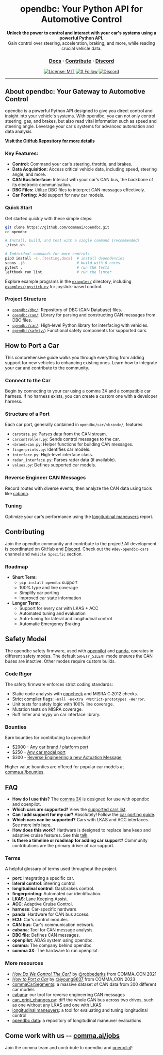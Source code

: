 <div align="center" style="text-align: center;">

<h1>opendbc: Your Python API for Automotive Control</h1>
<p>
  <b>Unlock the power to control and interact with your car's systems using a powerful Python API.</b>
  <br>
  Gain control over steering, acceleration, braking, and more, while reading crucial vehicle data.
</p>

<h3>
  <a href="https://docs.comma.ai">Docs</a>
  <span> · </span>
  <a href="https://github.com/commaai/openpilot/blob/master/docs/CONTRIBUTING.md">Contribute</a>
  <span> · </span>
  <a href="https://discord.comma.ai">Discord</a>
</h3>

[![License: MIT](https://img.shields.io/badge/License-MIT-yellow.svg)](LICENSE)
[![X Follow](https://img.shields.io/twitter/follow/comma_ai)](https://x.com/comma_ai)
[![Discord](https://img.shields.io/discord/469524606043160576)](https://discord.comma.ai)

</div>

---

## About opendbc: Your Gateway to Automotive Control

opendbc is a powerful Python API designed to give you direct control and insight into your vehicle's systems. With opendbc, you can not only control steering, gas, and brakes, but also read vital information such as speed and steering angle.  Leverage your car's systems for advanced automation and data analysis.

**[Visit the GitHub Repository for more details](https://github.com/commaai/opendbc)**

### Key Features:

*   **Control:**  Command your car's steering, throttle, and brakes.
*   **Data Acquisition:** Access critical vehicle data, including speed, steering angle, and more.
*   **CAN Bus Interface:** Interact with your car's CAN bus, the backbone of its electronic communication.
*   **DBC Files:** Utilize DBC files to interpret CAN messages effectively.
*   **Car Porting:** Add support for new car models.

### Quick Start

Get started quickly with these simple steps:

```bash
git clone https://github.com/commaai/opendbc.git
cd opendbc

# Install, build, and test with a single command (recommended)
./test.sh

# Individual commands for more control:
pip3 install -e .[testing,docs]  # install dependencies
scons -j8                        # build with 8 cores
pytest .                         # run the tests
lefthook run lint                # run the linter
```

Explore example programs in the [`examples/`](examples/) directory, including [`examples/joystick.py`](examples/joystick.py) for joystick-based control.

### Project Structure

*   [`opendbc/dbc/`](opendbc/dbc/):  Repository of DBC (CAN Database) files.
*   [`opendbc/can/`](opendbc/can/):  Library for parsing and constructing CAN messages from DBC files.
*   [`opendbc/car/`](opendbc/car/): High-level Python library for interfacing with vehicles.
*   [`opendbc/safety/`](opendbc/safety/): Functional safety components for supported cars.

## How to Port a Car

This comprehensive guide walks you through everything from adding support for new vehicles to enhancing existing ones.  Learn how to integrate your car and contribute to the community.

### Connect to the Car

Begin by connecting to your car using a comma 3X and a compatible car harness.  If no harness exists, you can create a custom one with a developer harness.

### Structure of a Port

Each car port, generally contained in `opendbc/car/<brand>/`, features:

*   `carstate.py`: Parses data from the CAN stream.
*   `carcontroller.py`: Sends control messages to the car.
*   `<brand>can.py`: Helper functions for building CAN messages.
*   `fingerprints.py`: Identifies car models.
*   `interface.py`:  High-level interface class.
*   `radar_interface.py`: Parses radar data (if available).
*   `values.py`: Defines supported car models.

### Reverse Engineer CAN Messages

Record routes with diverse events, then analyze the CAN data using tools like [cabana](https://github.com/commaai/openpilot/tree/master/tools/cabana).

### Tuning

Optimize your car's performance using the [longitudinal maneuvers](https://github.com/commaai/openpilot/tree/master/tools/longitudinal_maneuvers) report.

## Contributing

Join the opendbc community and contribute to the project! All development is coordinated on GitHub and [Discord](https://discord.comma.ai).
Check out the `#dev-opendbc-cars` channel and `Vehicle Specific` section.

### Roadmap

*   **Short Term:**
    *   `pip install opendbc` support
    *   100% type and line coverage
    *   Simplify car porting
    *   Improved car state information
*   **Longer Term:**
    *   Support for every car with LKAS + ACC
    *   Automated tuning and evaluation
    *   Auto-tuning for lateral and longitudinal control
    *   Automatic Emergency Braking

## Safety Model

The opendbc safety firmware, used with [openpilot](https://github.com/commaai/openpilot) and [panda](https://github.com/commaai/panda), operates in different safety modes. The default `SAFETY_SILENT` mode ensures the CAN buses are inactive. Other modes require custom builds.

### Code Rigor

The safety firmware enforces strict coding standards:

*   Static code analysis with [cppcheck](https://github.com/danmar/cppcheck/) and MISRA C:2012 checks.
*   Strict compiler flags: `-Wall -Wextra -Wstrict-prototypes -Werror`.
*   Unit tests for safety logic with 100% line coverage.
*   Mutation tests on MISRA coverage.
*   Ruff linter and mypy on car interface library.

### Bounties

Earn bounties for contributing to opendbc!

*   $2000 - [Any car brand / platform port](https://github.com/orgs/commaai/projects/26/views/1?pane=issue&itemId=47913774)
*   $250 - [Any car model port](https://github.com/orgs/commaai/projects/26/views/1?pane=issue&itemId=47913790)
*   $300 - [Reverse Engineering a new Actuation Message](https://github.com/orgs/commaai/projects/26/views/1?pane=issue&itemId=73445563)

Higher value bounties are offered for popular car models at [comma.ai/bounties](comma.ai/bounties).

## FAQ

*   **How do I use this?** The [comma 3X](https://comma.ai/shop/comma-3x) is designed for use with opendbc and openpilot.
*   **Which cars are supported?** View the [supported cars list](docs/CARS.md).
*   **Can I add support for my car?** Absolutely! Follow the [car porting guide](https://github.com/commaai/opendbc/blob/docs/README.md#how-to-port-a-car).
*   **Which cars can be supported?** Cars with LKAS and ACC interfaces. See more info [here](https://github.com/commaai/openpilot/blob/master/docs/CARS.md#dont-see-your-car-here).
*   **How does this work?** Hardware is designed to replace lane keep and adaptive cruise features. See this [talk](https://www.youtube.com/watch?v=FL8CxUSfipM).
*   **Is there a timeline or roadmap for adding car support?** Community contributions are the primary driver of car support.

### Terms

A helpful glossary of terms used throughout the project.

*   **port**:  Integrating a specific car.
*   **lateral control**: Steering control.
*   **longitudinal control**: Gas/brakes control.
*   **fingerprinting**: Automated car identification.
*   **LKAS**: Lane Keeping Assist.
*   **ACC**: Adaptive Cruise Control.
*   **harness**: Car-specific hardware.
*   **panda**:  Hardware for CAN bus access.
*   **ECU**: Car's control modules.
*   **CAN bus**: Car's communication network.
*   **cabana**: Tool for CAN message analysis.
*   **DBC file**: Defines CAN messages.
*   **openpilot**: ADAS system using opendbc.
*   **comma**: The company behind opendbc.
*   **comma 3X**: The hardware to run openpilot.

### More resources

*   [*How Do We Control The Car?*](https://www.youtube.com/watch?v=nNU6ipme878&pp=ygUoY29tbWEgY29uIDIwMjEgaG93IGRvIHdlIGNvbnRyb2wgdGhlIGNhcg%3D%3D) by [@robbederks](https://github.com/robbederks) from COMMA_CON 2021
*   [*How to Port a Car*](https://www.youtube.com/watch?v=XxPS5TpTUnI&t=142s&pp=ygUPamFzb24gY29tbWEgY29u) by [@jyoung8607](https://github.com/jyoung8607) from COMMA_CON 2023
*   [commaCarSegments](https://huggingface.co/datasets/commaai/commaCarSegments): a massive dataset of CAN data from 300 different car models
*   [cabana](https://github.com/commaai/openpilot/tree/master/tools/cabana#readme): our tool for reverse engineering CAN messages
*   [can_print_changes.py](https://github.com/commaai/openpilot/blob/master/selfdrive/debug/can_print_changes.py): diff the whole CAN bus across two drives, such as one without any LKAS and one with LKAS
*   [longitudinal maneuvers](https://github.com/commaai/openpilot/tree/master/tools/longitudinal_maneuvers): a tool for evaluating and tuning longitudinal control
*   [opendbc data](https://commaai.github.io/opendbc-data/): a repository of longitudinal maneuver evaluations

## Come work with us -- [comma.ai/jobs](https://comma.ai/jobs)

Join the comma team and contribute to opendbc and [openpilot](https://github.com/commaai/openpilot)!